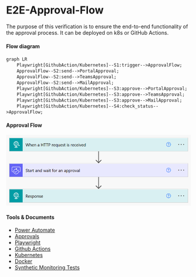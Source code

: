 # E2E-Approval-Flow

The purpose of this verification is to ensure the end-to-end functionality of the approval process.
It can be deployed on k8s or GitHub Actions.

#### Flow diagram

```mermaid
graph LR
    Playwright[GithubAction/Kubernetes]--S1:trigger-->ApprovalFlow;
    ApprovalFlow--S2:send-->PortalApproval;
    ApprovalFlow--S2:send-->TeamsApproval;
    ApprovalFlow--S2:send-->MailApproval;
    Playwright[GithubAction/Kubernetes]--S3:approve-->PortalApproval;
    Playwright[GithubAction/Kubernetes]--S3:approve-->TeamsApproval;
    Playwright[GithubAction/Kubernetes]--S3:approve-->MailApproval;
    Playwright[GithubAction/Kubernetes]--S4:check_status-->ApprovalFlow;
```

#### Approval Flow

![Alt text](approval_flow.png)

#### Tools & Documents

- [Power Automate](https://powerautomate.microsoft.com/)
- [Approvals](https://learn.microsoft.com/en-us/connectors/approvals/)
- [Playwright](https://playwright.dev/python/)
- [Github Actions](https://github.com/actions)
- [Kubernetes](https://kubernetes.io/)
- [Docker](https://www.docker.com/)
- [Synthetic Monitoring Tests](https://microsoft.github.io/code-with-engineering-playbook/automated-testing/synthetic-monitoring-tests/)
